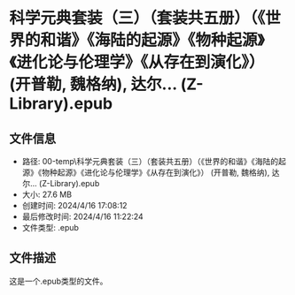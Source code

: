 ﻿# 科学元典套装（三）（套装共五册）（《世界的和谐》《海陆的起源》《物种起源》《进化论与伦理学》《从存在到演化》） (开普勒, 魏格纳), 达尔... (Z-Library).epub

## 文件信息
- 路径: 00-temp\科学元典套装（三）（套装共五册）（《世界的和谐》《海陆的起源》《物种起源》《进化论与伦理学》《从存在到演化》） (开普勒, 魏格纳), 达尔... (Z-Library).epub
- 大小: 27.6 MB
- 创建时间: 2024/4/16 17:08:12
- 最后修改时间: 2024/4/16 11:22:24
- 文件类型: .epub

## 文件描述
这是一个.epub类型的文件。


